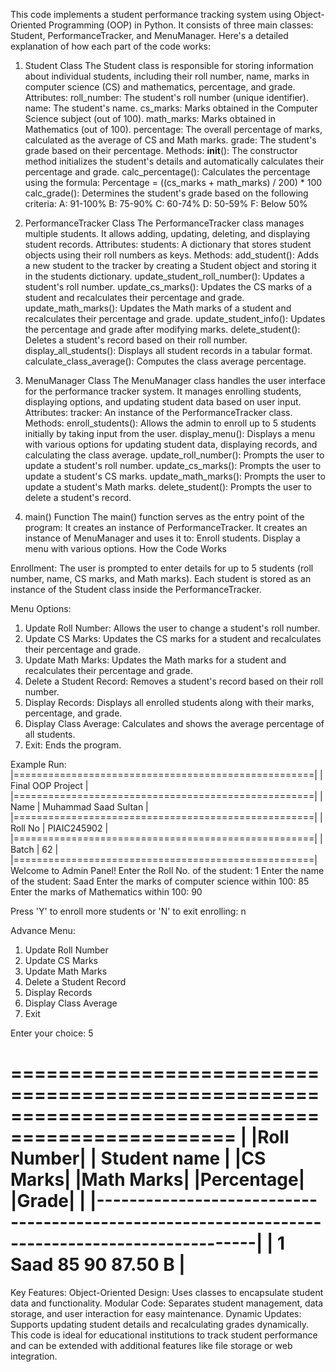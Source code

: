 This code implements a student performance tracking system using Object-Oriented Programming (OOP) in Python. It consists of three main classes: Student, PerformanceTracker, and MenuManager. Here's a detailed explanation of how each part of the code works:

1. Student Class
The Student class is responsible for storing information about individual students, including their roll number, name, marks in computer science (CS) and mathematics, percentage, and grade.
Attributes:
roll_number: The student's roll number (unique identifier).
name: The student's name.
cs_marks: Marks obtained in the Computer Science subject (out of 100).
math_marks: Marks obtained in Mathematics (out of 100).
percentage: The overall percentage of marks, calculated as the average of CS and Math marks.
grade: The student's grade based on their percentage.
Methods:
__init__(): The constructor method initializes the student's details and automatically calculates their percentage and grade.
calc_percentage(): Calculates the percentage using the formula:
                      Percentage = ((cs_marks + math_marks) / 200) * 100
calc_grade(): Determines the student's grade based on the following criteria:
A: 91-100%
B: 75-90%
C: 60-74%
D: 50-59%
F: Below 50%

2. PerformanceTracker Class
The PerformanceTracker class manages multiple students. It allows adding, updating, deleting, and displaying student records.
Attributes:
students: A dictionary that stores student objects using their roll numbers as keys.
Methods:
add_student(): Adds a new student to the tracker by creating a Student object and storing it in the students dictionary.
update_student_roll_number(): Updates a student's roll number.
update_cs_marks(): Updates the CS marks of a student and recalculates their percentage and grade.
update_math_marks(): Updates the Math marks of a student and recalculates their percentage and grade.
update_student_info(): Updates the percentage and grade after modifying marks.
delete_student(): Deletes a student's record based on their roll number.
display_all_students(): Displays all student records in a tabular format.
calculate_class_average(): Computes the class average percentage.

3. MenuManager Class
The MenuManager class handles the user interface for the performance tracker system. It manages enrolling students, displaying options, and updating student data based on user input.
Attributes:
tracker: An instance of the PerformanceTracker class.
Methods:
enroll_students(): Allows the admin to enroll up to 5 students initially by taking input from the user.
display_menu(): Displays a menu with various options for updating student data, displaying records, and calculating the class average.
update_roll_number(): Prompts the user to update a student's roll number.
update_cs_marks(): Prompts the user to update a student's CS marks.
update_math_marks(): Prompts the user to update a student's Math marks.
delete_student(): Prompts the user to delete a student's record.

4. main() Function
The main() function serves as the entry point of the program:
It creates an instance of PerformanceTracker.
It creates an instance of MenuManager and uses it to:
Enroll students.
Display a menu with various options.
How the Code Works

Enrollment:
The user is prompted to enter details for up to 5 students (roll number, name, CS marks, and Math marks).
Each student is stored as an instance of the Student class inside the PerformanceTracker.

Menu Options:
1. Update Roll Number: Allows the user to change a student's roll number.
2. Update CS Marks: Updates the CS marks for a student and recalculates their percentage and grade.
3. Update Math Marks: Updates the Math marks for a student and recalculates their percentage and grade.
4. Delete a Student Record: Removes a student's record based on their roll number.
5. Display Records: Displays all enrolled students along with their marks, percentage, and grade.
6. Display Class Average: Calculates and shows the average percentage of all students.
7. Exit: Ends the program.

Example Run:
|====================================================|
|                 Final OOP Project                  |
|====================================================|
|       Name       |       Muhammad Saad Sultan      |
|====================================================|
|      Roll No     |           PIAIC245902           |
|====================================================|
|       Batch      |                62               |
|====================================================|
Welcome to Admin Panel!
Enter the Roll No. of the student: 1
Enter the name of the student: Saad
Enter the marks of computer science within 100: 85
Enter the marks of Mathematics within 100: 90

Press 'Y' to enroll more students or 'N' to exit enrolling: n

Advance Menu:
1. Update Roll Number
2. Update CS Marks
3. Update Math Marks
4. Delete a Student Record
5. Display Records
6. Display Class Average
7. Exit

Enter your choice: 5

=================================================================================================
|   |Roll Number|   | Student name |   |CS Marks|    |Math Marks|    |Percentage|    |Grade|    |
|-----------------------------------------------------------------------------------------------|
|          1              Saad             85             90             87.50          B       |
=================================================================================================

Key Features:
Object-Oriented Design: Uses classes to encapsulate student data and functionality.
Modular Code: Separates student management, data storage, and user interaction for easy maintenance.
Dynamic Updates: Supports updating student details and recalculating grades dynamically.
This code is ideal for educational institutions to track student performance and can be extended with additional features like file storage or web integration.

